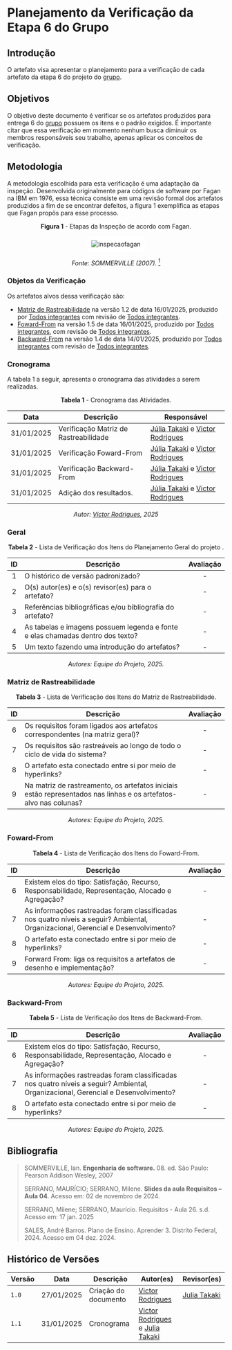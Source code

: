 # Planejamento da Verificação da Etapa 6 do Grupo

## Introdução

O artefato visa apresentar o planejamento para a verificação de cada artefato da etapa 6 do projeto do [grupo](https://github.com/Requisitos-de-Software/2024.2-TesouroDireto).


## Objetivos

O objetivo deste documento é verificar se os artefatos produzidos para entrega 6 do [grupo](https://github.com/Requisitos-de-Software/2024.2-TesouroDireto) possuem os itens e o padrão exigidos. É importante citar que essa verificação em momento nenhum busca diminuir os membros responsáveis seu trabalho, apenas aplicar os conceitos de verificação.

## Metodologia

A metodologia escolhida para esta verificação é uma adaptação da inspeção. Desenvolvida originalmente para códigos de software por Fagan na IBM em 1976, essa técnica consiste em uma revisão formal dos artefatos produzidos a fim de se encontrar defeitos, a figura 1 exemplifica as etapas que Fagan propôs para esse processo.

<center>

**Figura 1** - Etapas da Inspeção de acordo com Fagan.

<style>
img[alt="inspecaofagan"] {
    background-color: white;
    padding: 10px;
    border-radius: 5px;
}
</style>

![inspecaofagan](../../../assets/inspecao-fagan.png)

_Fonte: SOMMERVILLE (2007)._ <a id="anchor_5" href="#REF5"><sup>1</sup></a>

</center>

### Objetos da Verificação

Os artefatos alvos dessa verificação são:

- [Matriz de Rastreabilidade](../../../pos-rastreabilidade/matriz-rastreabilidade.md) na versão 1.2 de data 16/01/2025, produzido por [Todos integrantes](../../../../) com revisão de [Todos integrantes](../../../../).
- [Foward-From](../../../pos-rastreabilidade/forward-from.md) na versão 1.5 de data 16/01/2025, produzido por [Todos integrantes](../../../../), com revisão de [Todos integrantes](../../../../).
- [Backward-From](../../../pos-rastreabilidade/backward-from.md) na versão 1.4 de data 14/01/2025, produzido por [Todos integrantes](../../../../) com revisão de [Todos integrantes](../../../../).
### Cronograma

A tabela 1 a seguir, apresenta o cronograma das atividades a serem realizadas.


<center>

**Tabela 1** - Cronograma das Atividades.

| Data       | Descrição                    | Responsável                                 |
| ---------- | ---------------------------- | ------------------------------------------- |
| 31/01/2025 | Verificação Matriz de Rastreabilidade | [Júlia Takaki](https://github.com/juliatakaki) e [Victor Rodrigues](https://github.com/ViictorHugoo) |
| 31/01/2025 | Verificação Foward-From | [Júlia Takaki](https://github.com/juliatakaki) e [Victor Rodrigues](https://github.com/ViictorHugoo) |
| 31/01/2025 | Verificação Backward-From | [Júlia Takaki](https://github.com/juliatakaki) e [Victor Rodrigues](https://github.com/ViictorHugoo) |
| 31/01/2025 | Adição dos resultados.       | [Júlia Takaki](https://github.com/juliatakaki) e [Victor Rodrigues](https://github.com/ViictorHugoo) |

_Autor: [Víctor Rodrigues](https://github.com/ViictorHugoo), 2025_

</center>

### Geral

<center>

**Tabela 2** - Lista de Verificação dos Itens do Planejamento Geral do projeto .

|        ID        | Descrição                                                                                                           | Avaliação  |
| :--------------: | ------------------------------------------------------------------------------------------------------------------- | :--------: | 
| 1 | O histórico de versão padronizado? | - |
| 2 | O(s) autor(es) e o(s) revisor(es) para o artefato? | - |
| 3 | Referências bibliográficas e/ou bibliografia do artefato? | - |
| 4 | As tabelas e imagens possuem legenda e fonte e elas chamadas dentro dos texto? | - |
| 5 | Um texto fazendo uma introdução do artefatos? | - |

_Autores: Equipe do Projeto, 2025._

</center>


### Matriz de Rastreabilidade

<center>

**Tabela 3** - Lista de Verificação dos Itens do Matriz de Rastreabilidade.

|        ID        | Descrição                                                                                                           | Avaliação  |
| :--------------: | ------------------------------------------------------------------------------------------------------------------- | :--------: | 
| 6 | Os requisitos foram ligados aos artefatos correspondentes (na matriz geral)? | - |
| 7 | Os requisitos são rastreáveis ao longo de todo o ciclo de vida do sistema? | - |
| 8 | O artefato esta conectado entre si por meio de hyperlinks? | - |
| 9 | Na matriz de rastreamento, os artefatos iniciais estão representados nas linhas e os artefatos-alvo nas colunas? | - |


_Autores: Equipe do Projeto, 2025._

</center>


### Foward-From

<center>

**Tabela 4** - Lista de Verificação dos Itens do Foward-From.

|        ID        | Descrição                                                                                                           | Avaliação  |
| :--------------: | ------------------------------------------------------------------------------------------------------------------- | :--------: | 
| 6 | Existem elos do tipo: Satisfação, Recurso, Responsabilidade, Representação, Alocado e Agregação? | - |
| 7 | As informações rastreadas foram classificadas nos quatro níveis a seguir? Ambiental, Organizacional, Gerencial e Desenvolvimento? | - |
| 8 | O artefato esta conectado entre si por meio de hyperlinks? | - |
| 9 | Forward From: liga os requisitos a artefatos de desenho e implementação? | - |


_Autores: Equipe do Projeto, 2025._

</center>



### Backward-From

<center>

**Tabela 5** - Lista de Verificação dos Itens de Backward-From.

|        ID        | Descrição                                                                                                           | Avaliação  |
| :--------------: | ------------------------------------------------------------------------------------------------------------------- | :--------: | 
| 6 | Existem elos do tipo: Satisfação, Recurso, Responsabilidade, Representação, Alocado e Agregação? | - |
| 7 | As informações rastreadas foram classificadas nos quatro níveis a seguir? Ambiental, Organizacional, Gerencial e Desenvolvimento? | - |
| 8 | O artefato esta conectado entre si por meio de hyperlinks? | - |

_Autores: Equipe do Projeto, 2025._

</center>



## Bibliografia
> SOMMERVILLE, Ian. **Engenharia de software.** 08. ed. São Paulo: Pearson Addison Wesley, 2007
>
> SERRANO, MAURÍCIO; SERRANO, Milene. **Slides da aula Requisitos – Aula 04**. Acesso em: 02 de novembro de 2024.
>
> SERRANO, Milene; SERRANO, Maurício. Requisitos - Aula 26. s.d. Acesso em: 17 jan. 2025
>
> SALES, André Barros. Plano de Ensino. Aprender 3. Distrito Federal, 2024. Acesso em 04 dez. 2024.
>

## Histórico de Versões

| Versão  | Data | Descrição | Autor(es) | Revisor(es) |
| -------- | ------ | ------ | ---------- | ---------- |
| `1.0` | 27/01/2025 | Criação do documento  | [Victor Rodrigues](https://github.com/ViictorHugoo) | [Julia Takaki](https://github.com/juliatakaki) |
| `1.1` | 31/01/2025 | Cronograma  | [Victor Rodrigues](https://github.com/ViictorHugoo) e [Julia Takaki](https://github.com/juliatakaki) | |

